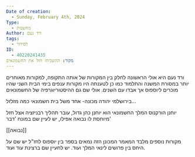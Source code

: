 ```yaml
---
Date of creation:
  - Sunday, February 4th, 2024
Type:
  - מחשבות
Author: ורד נעם
tags:
  - לסידור
ID:
  - 40220241435
מקור: ההשכיחו חזל את החשמונאים
---
```

ורד נעם היא אולי הראשונה לחלק בין המקורות של אותה התקופה, למקורות מאוחרים יותר במסורת המשנה והתלמוד
כמו כן לטענתה היו מקורות ענפים בימי הבית השני שהיו מוכרים ליוספוס אך אבדו עם השנים.
אולי שם גם ההיסטוריוגרפיה של החשמונאים

בירושלמי יהודה מכונה- אחד משל בית חשמונאי
כמה מזלזל...


יוחנן הורקנוס המלך החשמונאי הוא יוחנן כהן גדול, עובר תהליך רבניזציה אצל חזל
מיוחסת לו נבואה אפילו, 
יש לעיין שם במונח 'דבר'

[[נבואה]]


מקורות נוספים מלבד המאמר המכונן הזה נמאים בספר בין יוספוס לחז"ל
יש שם על היחס בין פרושים לינאי המלך
ועוד.
יש לחעיין שם ברצינת עוד ועוד.

